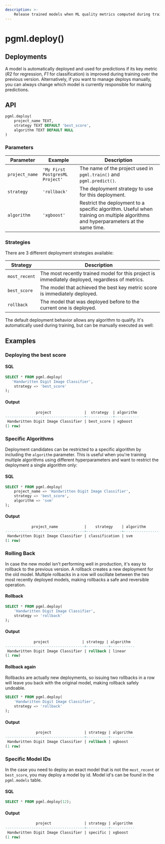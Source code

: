 ```yaml
---
description: >-
    Release trained models when ML quality metrics computed during training improve. Track model deployments over time and rollback if needed.
---
```


# pgml.deploy()

## Deployments

A model is automatically deployed and used for predictions if its key metric (_R2_ for regression, _F1_ for classification) is improved during training over the previous version. Alternatively, if you want to manage deploys manually, you can always change which model is currently responsible for making predictions.

## API

```sql
pgml.deploy(
    project_name TEXT,
    strategy TEXT DEFAULT 'best_score',
    algorithm TEXT DEFAULT NULL
)
```

### Parameters

| Parameter      | Example                         | Description                                                                                                                        |
| -------------- | ------------------------------- | ---------------------------------------------------------------------------------------------------------------------------------- |
| `project_name` | `'My First PostgresML Project'` | The name of the project used in `pgml.train()` and `pgml.predict()`.                                                               |
| `strategy`     | `'rollback'`                    | The deployment strategy to use for this deployment.                                                                                |
| `algorithm`    | `'xgboost'`                     | Restrict the deployment to a specific algorithm. Useful when training on multiple algorithms and hyperparameters at the same time. |

### **Strategies**

There are 3 different deployment strategies available:

| Strategy      | Description                                                                                      |
| ------------- |--------------------------------------------------------------------------------------------------|
| `most_recent` | The most recently trained model for this project is immediately deployed, regardless of metrics. |
| `best_score`  | The model that achieved the best key metric score is immediately deployed.                       |
| `rollback`    | The model that was deployed before to the current one is deployed.                               |

The default deployment behavior allows any algorithm to qualify. It's automatically used during training, but can be manually executed as well:

## Examples

### Deploying the best score

#### SQL

```sql
SELECT * FROM pgml.deploy(
   'Handwritten Digit Image Classifier',
    strategy => 'best_score'
);
```

#### Output

```sql
              project               |  strategy  | algorithm
------------------------------------+------------+-----------
 Handwritten Digit Image Classifier | best_score | xgboost
(1 row)
```

### **Specific Algorithms**

Deployment candidates can be restricted to a specific algorithm by including the `algorithm` parameter. This is useful when you're training multiple algorithms using different hyperparameters and want to restrict the deployment a single algorithm only:

#### SQL

```sql
SELECT * FROM pgml.deploy(
    project_name => 'Handwritten Digit Image Classifier', 
    strategy => 'best_score', 
    algorithm => 'svm'
);
```

#### Output

```sql
            project_name            |    strategy    | algorithm
------------------------------------+----------------+----------------
 Handwritten Digit Image Classifier | classification | svm
(1 row)
```



### Rolling Back

In case the new model isn't performing well in production, it's easy to rollback to the previous version. A rollback creates a new deployment for the old model. Multiple rollbacks in a row will oscillate between the two most recently deployed models, making rollbacks a safe and reversible operation.

#### Rollback

```sql
SELECT * FROM pgml.deploy(
	'Handwritten Digit Image Classifier',
	strategy => 'rollback'
);
```

#### Output

```sql
             project               | strategy | algorithm
------------------------------------+----------+-----------
 Handwritten Digit Image Classifier | rollback | linear
(1 row)
```

#### Rollback again

Rollbacks are actually new deployments, so issuing two rollbacks in a row will leave you back with the original model, making rollback safely undoable.

```sql
SELECT * FROM pgml.deploy(
	'Handwritten Digit Image Classifier',
	strategy => 'rollback'
);
```

#### Output

```sql
              project               | strategy | algorithm
------------------------------------+----------+-----------
 Handwritten Digit Image Classifier | rollback | xgboost
(1 row)
```

### Specific Model IDs

In the case you need to deploy an exact model that is not the `most_recent` or `best_score`, you may deploy a model by id. Model id's can be found in the `pgml.models` table. 

#### SQL

```sql
SELECT * FROM pgml.deploy(12);
```

#### Output

```sql
              project               | strategy | algorithm
------------------------------------+----------+-----------
 Handwritten Digit Image Classifier | specific | xgboost
(1 row)
```
